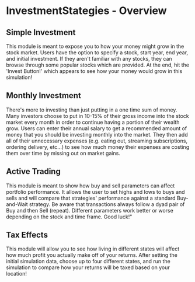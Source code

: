 # InvestmentStategies - Overview 

## Simple Investment

This module is meant to expose you to how your money might grow in the stock market. Users have the option to specify a stock, start year, end year, and initial investment. If they aren't familiar with any stocks, they can browse through some popular stocks which are provided. At the end, hit the 'Invest Button!' which appears to see how your money would grow in this simulation!

## Monthly Investment 

There's more to investing than just putting in a one time sum of money. Many investors choose to put in 10-15% of their gross income into the stock market every month in order to continue having a portion of their wealth grow. Users can enter their annual salary to get a recommended amount of money that you should be investing monthly into the market. They then add all of their unnecessary expenses (e.g. eating out, streaming subscriptions, ordering delivery, etc...) to see how much money their expenses are costing them over time by missing out on market gains.

## Active Trading 

This module is meant to show how buy and sell parameters can affect portfolio performance. It allows the user to set highs and lows to buys and sells and will compare that strategies' performance against a standard Buy-and-Wait strategy. Be aware that transactions always follow a dyad pair of Buy and then Sell (repeat). Different parameters work better or worse depending on the stock and time frame. Good luck!"

## Tax Effects 

This module will allow you to see how living in different states will affect how much profit you actually make off of your returns. After setting the initial simulation data, choose up to four different states, and run the simulation to compare how your returns will be taxed based on your location!